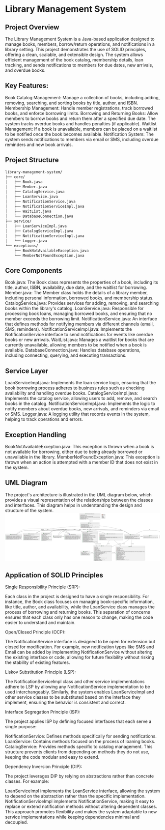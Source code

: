 # Library Management System
## Project Overview
The Library Management System is a Java-based application designed to manage books, members, borrow/return operations, and notifications in a library setting. This project demonstrates the use of SOLID principles, offering a clean, scalable, and extensible design. The system allows efficient management of the book catalog, membership details, loan tracking, and sends notifications to members for due dates, new arrivals, and overdue books.
## Key Features:
Book Catalog Management: Manage a collection of books, including adding, removing, searching, and sorting books by title, author, and ISBN.
Membership Management: Handle member registrations, track borrowed books, and enforce borrowing limits.
Borrowing and Returning Books: Allow members to borrow books and return them after a specified due date. The system tracks overdue books and handles penalties (if applicable).
Waitlist Management: If a book is unavailable, members can be placed on a waitlist to be notified once the book becomes available.
Notification System: The system sends notifications to members via email or SMS, including overdue reminders and new book arrivals.
## Project Structure
```plaintext
library-management-system/
├── core/
│   ├── Book.java
│   ├── Member.java
│   ├── CatalogService.java
│   ├── LoanService.java
│   ├── NotificationService.java
│   ├── NotificationServiceImpl.java
│   ├── WaitList.java
│   └── DatabaseConnection.java
├── service/
│   ├── LoanServiceImpl.java
│   ├── CatalogServiceImpl.java
│   ├── NotificationServiceImpl.java
│   └── Logger.java
└── exceptions/
    ├── BookNotAvailableException.java
    └── MemberNotFoundException.java
```
## Core Components
Book.java: The Book class represents the properties of a book, including its title, author, ISBN, availability, due date, and the waitlist for borrowing.
Member.java: The Member class holds the details of a library member, including personal information, borrowed books, and membership status.
CatalogService.java: Provides services for adding, removing, and searching books within the library's catalog.
LoanService.java: Responsible for processing book loans, managing borrowed books, and ensuring that no member exceeds the borrowing limit.
NotificationService.java: An interface that defines methods for notifying members via different channels (email, SMS, reminders).
NotificationServiceImpl.java: Implements the NotificationService interface to send notifications for events like overdue books or new arrivals.
WaitList.java: Manages a waitlist for books that are currently unavailable, allowing members to be notified when a book is available.
DatabaseConnection.java: Handles database operations, including connecting, querying, and executing transactions.
## Service Layer
LoanServiceImpl.java: Implements the loan service logic, ensuring that the book borrowing process adheres to business rules such as checking availability and handling overdue books.
CatalogServiceImpl.java: Implements the catalog service, allowing users to add, remove, and search books in the catalog.
NotificationServiceImpl.java: Implements the logic to notify members about overdue books, new arrivals, and reminders via email or SMS.
Logger.java: A logging utility that records events in the system, helping to track operations and errors.
## Exception Handling
BookNotAvailableException.java: This exception is thrown when a book is not available for borrowing, either due to being already borrowed or unavailable in the library.
MemberNotFoundException.java: This exception is thrown when an action is attempted with a member ID that does not exist in the system.
## UML Diagram
The project's architecture is illustrated in the UML diagram below, which provides a visual representation of the relationships between the classes and interfaces. This diagram helps in understanding the design and structure of the system.
![Library Management System Overview](UML_diagram_Library_management_system.png)
## Application of SOLID Principles
Single Responsibility Principle (SRP):

Each class in the project is designed to have a single responsibility. For instance, the Book class focuses on managing book-specific information, like title, author, and availability, while the LoanService class manages the process of borrowing and returning books. This separation of concerns ensures that each class only has one reason to change, making the code easier to understand and maintain.

Open/Closed Principle (OCP):

The NotificationService interface is designed to be open for extension but closed for modification. For example, new notification types like SMS and Email can be added by implementing NotificationService without altering the existing interface or code, allowing for future flexibility without risking the stability of existing features.

Liskov Substitution Principle (LSP):

The NotificationServiceImpl class and other service implementations adhere to LSP by allowing any NotificationService implementation to be used interchangeably. Similarly, the system enables LoanServiceImpl and other service classes to be substituted based on the interface they implement, ensuring the behavior is consistent and correct.

Interface Segregation Principle (ISP):

The project applies ISP by defining focused interfaces that each serve a single purpose:

NotificationService: Defines methods specifically for sending notifications.
LoanService: Contains methods focused on the process of loaning books.
CatalogService: Provides methods specific to catalog management.
This structure prevents clients from depending on methods they do not use, keeping the code modular and easy to extend.

Dependency Inversion Principle (DIP):

The project leverages DIP by relying on abstractions rather than concrete classes. For example:

LoanServiceImpl implements the LoanService interface, allowing the system to depend on the abstraction rather than the specific implementation.
NotificationServiceImpl implements NotificationService, making it easy to replace or extend notification methods without altering dependent classes.
This approach promotes flexibility and makes the system adaptable to new service implementations while keeping dependencies minimal and decoupled.
